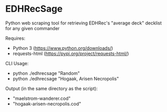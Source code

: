 # EDHRecSage
Python web scraping tool for retrieving EDHRec's "average deck" decklist for any given commander

Requires:
 - Python 3 (https://www.python.org/downloads/)
 - requests-html (https://pypi.org/project/requests-html/)
 
CLI Usage:
 - python ./edhrecsage "Random"
 - python ./edhrecsage "Hogaak, Arisen Necropolis"
 
 Output (in the same directory as the script):
 - "maelstrom-wanderer.cod"
 - "hogaak-arisen-necropolis.cod"

